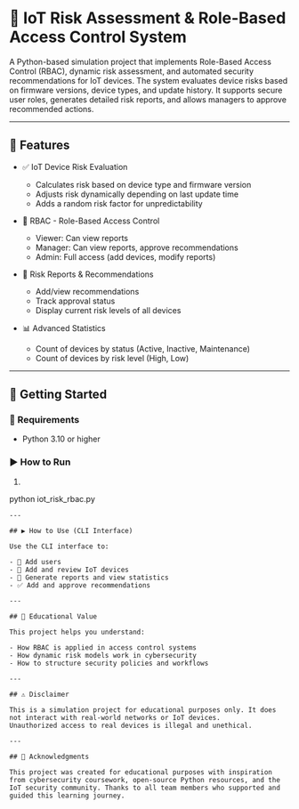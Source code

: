 # 🔐 IoT Risk Assessment & Role-Based Access Control System

A Python-based simulation project that implements Role-Based Access Control (RBAC), dynamic risk assessment, and automated security recommendations for IoT devices. The system evaluates device risks based on firmware versions, device types, and update history. It supports secure user roles, generates detailed risk reports, and allows managers to approve recommended actions.

---

## 📌 Features

- ✅ IoT Device Risk Evaluation
  - Calculates risk based on device type and firmware version
  - Adjusts risk dynamically depending on last update time
  - Adds a random risk factor for unpredictability

- 🔐 RBAC - Role-Based Access Control
  - Viewer: Can view reports
  - Manager: Can view reports, approve recommendations
  - Admin: Full access (add devices, modify reports)

- 📄 Risk Reports & Recommendations
  - Add/view recommendations
  - Track approval status
  - Display current risk levels of all devices

- 📊 Advanced Statistics
  - Count of devices by status (Active, Inactive, Maintenance)
  - Count of devices by risk level (High, Low)

---

## 🚀 Getting Started

### 🧰 Requirements
- Python 3.10 or higher

### ▶️ How to Run

1. ```bash

  python iot_risk_rbac.py

```
---

## ▶️ How to Use (CLI Interface)

Use the CLI interface to:

- 👤 Add users  
- 📱 Add and review IoT devices  
- 📄 Generate reports and view statistics  
- ✅ Add and approve recommendations  

---

## 🧠 Educational Value

This project helps you understand:

- How RBAC is applied in access control systems  
- How dynamic risk models work in cybersecurity  
- How to structure security policies and workflows  

---

## ⚠️ Disclaimer

This is a simulation project for educational purposes only. It does not interact with real-world networks or IoT devices.  
Unauthorized access to real devices is illegal and unethical.

---

## 🙏 Acknowledgments

This project was created for educational purposes with inspiration from cybersecurity coursework, open-source Python resources, and the IoT security community. Thanks to all team members who supported and guided this learning journey.

